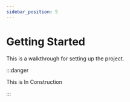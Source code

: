 ```yaml
---
sidebar_position: 5
---
```


# Getting Started

This is a walkthrough for setting up the project.

:::danger

This is In Construction

:::
